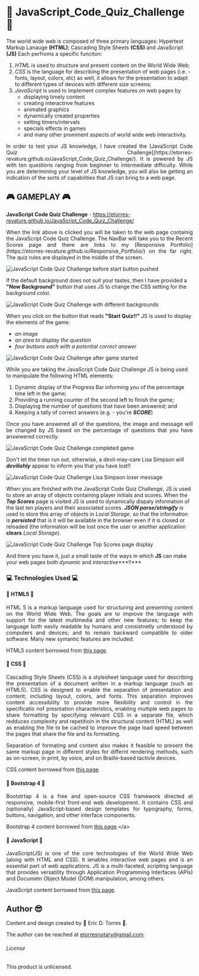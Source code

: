 # :school: JavaScript_Code_Quiz_Challenge :school:

The world wide web is composed of three primary languages:  Hypertext Markup Lanauge **(HTML)**; Cascading Style Sheets **(CSS)** and JavaScript **(JS)**  Each perfroms a specific funciton: 

1. *HTML* is used to structure and present content on the World Wide Web;
2. *CSS* is the language for describing the presentation of web pages (i.e. - fonts, layout, colors, etc) as well, it allows for the presentation to adapt to different types of devices with different size screens;
3. _JavaScript_ is used to implement complex features on web pages by
    * displaying timely content
    * creating interactrive features
    * animated graphics
    * dynamically created properties
    * setting timers/intervals
    * specials effects in games
    * and many other prominent aspects of world wide web interactivity.


<p align="justify">
In order to test your JS knowledge, I have created the [JavaScript Code Quiz Challenge](https://etorres-revature.github.io/JavaScript_Code_Quiz_Challenge/).  It is powered by JS with ten questions ranging from beginner to intermediate difficulty. While you are deterimining your level of JS knowledge, you will also be getting an indication of the sorts of capabilities that JS can bring to a web page.
</p>

## :video_game: GAMEPLAY :video_game:
     
**JavaScript Code Quiz Challenge** - https://etorres-revature.github.io/JavaScript_Code_Quiz_Challenge/

<p align="justify">
When the link above is clicked you will be taken to the web page containig the JavaScript Code Quiz Challenge.  The NavBar will take you to the Recent Scores page and there are links to my [Responsive Portfolio](https://etorres-revature.github.io/Responsive_Portfolio/) on the far right.  The quiz rules are displayed in the middle of the screen.
</p>

![JavaScript Code Quiz Challenge before start button pushed](./assets/images/readme_screenshots/quiz.png)

If the default background does not suit your tastes, then I have provided a **"New Background"** button that uses JS to change the CSS setting for the background color.


![JavaScript Code Quiz Challenge with different backgrounds](./assets/images/readme_screenshots/quiz-background.png)

When you click on the button that reads **"Start Quiz!!"** JS is used to display the elements of the game:
* *an image*
* *an area to display the question*
* *four buttons each with a potential correct answer*

![JavaScript Code Quiz Challenge after game started](./assets/images/readme_screenshots/quiz-active.png)

While you are taking the JavaScript Code Quiz Challenge JS is being used to manipulate the following HTML elements:

1. Dynamic display of the Progress Bar informing you of the percentage time left in the game;
1. Providing a running counter of the second left to finish the game;
1. Displaying the number of questions that have been answered; and 
1. Keeping a tally of correct answers (e.g. - you're ***SCORE***)

<p align="justify">
Once you have answered all of the questions, the image and message will be changed by JS based on the percentage of questions that you have answwered correctly.
</p>

![JavaScript Code Quiz Challenge completed game](./assets/images/readme_screenshots/quiz-finished.png)


Don't let the timer run out; otherwise, a devil-may-care Lisa Simpson will ***devilishly*** appear to inform you that you have lost!!

![JavaScript Code Quiz Challenge Lisa Simpson loser message](./assets/images/readme_screenshots/quiz-loser.png)

When you are finished with the JavaScript Code Quiz Challenge, JS is used to store an array of objects containing player initials and scores.  When the ***Top Scores*** page is visited JS is used to dynamically dispaly information of the last ten players and their associated scores.  ***JSON parse/stringify*** is used to store this array of objects in *Local Storage*, so that the information is ***persisted*** that is it will be available in the browser even if it is closed or reloaded (the information will be lost once the user or another application **clears** *Local Storage*).

![JavaScript Code Quiz Challenge ***Top Scores*** page display](./assets/images/readme_screenshots/quiz-top-scores.png)

And there you have it, just a small taste of the ways in which **JS** can make your web pages both *dynamic* and *interactive****!!***

### :computer: Technologies Used :computer:

#### :memo: HTML5 :memo:

<p align="justify">
HTML 5 is a markup language used for structuring and presenting content on the World Wide Web.  The goals are to improve the language with support for the latest multimedia and other new features; to keep the language both easily readable by humans and consistnetly understood by computers and devices; and to remain backward compatible to older software.  Many new symantic features are included.
</p>

HTML5 content borrowed from <a target="_blank" rel="noopener noreferrer">[this page](https://en.wikipedia.org/wiki/HTML5).</a>

#### :art: CSS :art:

<p align="justify">
Cascading Style Sheets (CSS) is a stylesheet language used for describing the presentation of a document written in a markup language (such as HTML5).  CSS is designed to enable the separation of presentation and content; including layout, colors, and fonts.  This separation improves content accessibility to provide more flexibility and control in the specificatio nof presntation characteristics, enabling multiple web pages to share formatting by specifying relevant CSS in a separate file, which redduces complexity and repetitioin in the structural content (HTML) as well as enabling the file to be cached to improve the page load speed between the pages that share the file and its formatting.
</p>

<p align="justify">
Separation of formating and content also makes it feasible to present the same markup page in different styles for differnt rendering methods, such as on-screen, in print, by voice, and on Braille-based tactivle devices. 
</p>

CSS content borrowed from <a target="_blank" rel="noopener noreferrer">[this page](https://en.wikipedia.org/wiki/Cascading_Style_Sheets).</a>

#### :shoe: Bootstrap 4 :shoe:

<p align="justify">
Bootstrtap 4 is a free and open-source CSS framework directed at responsive, mobile-first front-end web development.  It contains CSS and (optionally) JavaScript-based design templates for typography, forms, buttons, navigation, and other interface components.  
</p>

Bootstrap 4 content borrowed from <a target="_blank" rel="noopener noreferrer">[this page](https://en.wikipedia.org/wiki/Bootstrap_(front-end_framework)).</a>

#### :sparkler: JavaScript :sparkler:

<p align="justify">
JavaScript(JS) is one of the core technologies of the World Wide Web (along with HTML and CSS). It ienables interactive web pages and is an essential part of web applications.  JS is a multi-faceted, scripting language that provides versatility through Application Programming Interfaces (APIs) and Documetn Object Model (DOM) manipulation, among others.
</p>

JavaScript content borrowed from <a target="_blank" rel="noopener noreferrer">[this page](https://en.wikipedia.org/wiki/JavaScript).</a>

## Author :sunglasses:

Content and design created by :green_heart: Eric D. Torres :green_heart:.  

The author can be reached at etorresnotary@gmail.com. 

###### License

This product is unlicensed.